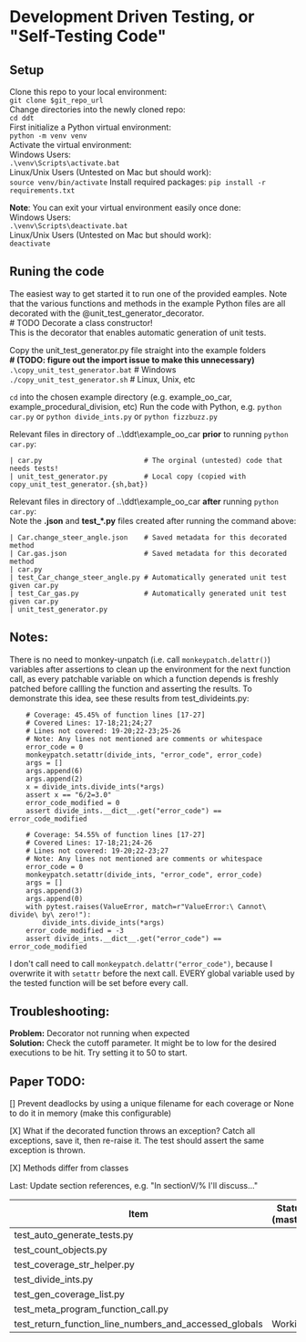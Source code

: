# Development Driven Testing, or "Self-Testing Code"

## Setup
Clone this repo to your local environment:  
`git clone $git_repo_url`  
Change directories into the newly cloned repo:  
`cd ddt`  
First initialize a Python virtual environment:  
`python -m venv venv`  
Activate the virtual environment:  
Windows Users:  
`.\venv\Scripts\activate.bat`  
Linux/Unix Users (Untested on Mac but should work):  
`source venv/bin/activate`
Install required packages:
`pip install -r requirements.txt`

**Note**:
You can exit your virtual environment easily once done:  
Windows Users:  
`.\venv\Scripts\deactivate.bat`  
Linux/Unix Users (Untested on Mac but should work):  
`deactivate`

## Runing the code

The easiest way to get started it to run one of the provided eamples.
Note that the various functions and methods in the example Python files 
are all decorated with the @unit_test_generator_decorator.  
\# TODO Decorate a class constructor!   
This is the decorator that enables automatic generation of unit tests.

Copy the unit_test_generator.py file straight into the example folders  
**\# (TODO: figure out the import issue to make this unnecessary)**  
`.\copy_unit_test_generator.bat` # Windows  
`./copy_unit_test_generator.sh`  # Linux, Unix, etc  

`cd` into the chosen example directory (e.g. example_oo_car, example_procedural_division, etc)
Run the code with Python, e.g.
    `python car.py` or
    `python divide_ints.py` or
    `python fizzbuzz.py`

Relevant files in directory of ..\ddt\example_oo_car **prior** to running `python car.py`:
```
| car.py                         # The orginal (untested) code that needs tests!
| unit_test_generator.py         # Local copy (copied with copy_unit_test_generator.{sh,bat})
```
Relevant files in directory of ..\ddt\example_oo_car **after** running `python car.py`:  
Note the **.json** and **test_*.py** files created after running the command above:
```
| Car.change_steer_angle.json    # Saved metadata for this decorated method
| Car.gas.json                   # Saved metadata for this decorated method
| car.py
| test_Car_change_steer_angle.py # Automatically generated unit test given car.py
| test_Car_gas.py                # Automatically generated unit test given car.py
| unit_test_generator.py
```
## Notes:
There is no need to monkey-unpatch (i.e. call `monkeypatch.delattr()`) variables after assertions to clean up the environment for the next function call, as every patchable variable on which a function depends is freshly patched before callling the function and asserting the results.
To demonstrate this idea, see these results from test_divideints.py:
```
    # Coverage: 45.45% of function lines [17-27]
    # Covered Lines: 17-18;21;24;27
    # Lines not covered: 19-20;22-23;25-26
    # Note: Any lines not mentioned are comments or whitespace
    error_code = 0
    monkeypatch.setattr(divide_ints, "error_code", error_code)
    args = []
    args.append(6)
    args.append(2)
    x = divide_ints.divide_ints(*args)
    assert x == "6/2=3.0"
    error_code_modified = 0
    assert divide_ints.__dict__.get("error_code") == error_code_modified

    # Coverage: 54.55% of function lines [17-27]
    # Covered Lines: 17-18;21;24-26
    # Lines not covered: 19-20;22-23;27
    # Note: Any lines not mentioned are comments or whitespace
    error_code = 0
    monkeypatch.setattr(divide_ints, "error_code", error_code)
    args = []
    args.append(3)
    args.append(0)
    with pytest.raises(ValueError, match=r"ValueError:\ Cannot\ divide\ by\ zero!"):
        divide_ints.divide_ints(*args)
    error_code_modified = -3
    assert divide_ints.__dict__.get("error_code") == error_code_modified
```
I don't call need to call `monkeypatch.delattr("error_code")`, because I overwrite it with `setattr` before the next call.  EVERY global variable 
used by the tested function will be set before every call.


## Troubleshooting:
**Problem:** Decorator not running when expected  
**Solution:**  Check the cutoff parameter.  It might be to low for the desired executions to be hit.  Try setting it to 50 to start.


##  Paper TODO:

[] Prevent deadlocks by using a unique filename for each coverage or None to do it in memory (make this configurable)

[X] What if the decorated function throws an exception?  Catch all exceptions, save it, then re-raise it.  The test should assert the same exception is thrown.

[X] Methods differ from classes

Last: Update section references, e.g. "In sectionV/% I'll discuss..."

| Item         | Status (master) |
|--------------|-----------|
|test_auto_generate_tests.py||
|test_count_objects.py||
|test_coverage_str_helper.py||
|test_divide_ints.py||
|test_gen_coverage_list.py||
|test_meta_program_function_call.py||
|test_return_function_line_numbers_and_accessed_globals|Working|
